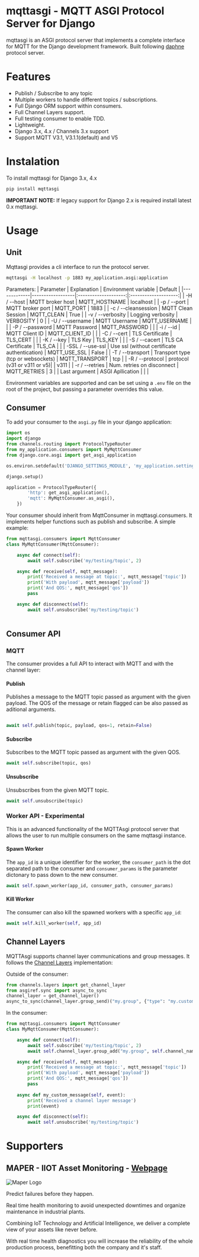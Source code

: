 # mqttasgi - MQTT ASGI Protocol Server for Django
mqttasgi is an ASGI protocol server that implements a complete interface for MQTT for the Django development framework. Built following [daphne](https://github.com/django/daphne) protocol server.

# Features
- Publish / Subscribe to any topic
- Multiple workers to handle different topics / subscriptions.
- Full Django ORM support within consumers.
- Full Channel Layers support.
- Full testing consumer to enable TDD.
- Lightweight.
- Django 3.x, 4.x / Channels 3.x support
- Support MQTT V3.1, V3.1.1(default) and V5

# Instalation
To install mqttasgi for Django 3.x, 4.x
```bash
pip install mqttasgi
```

**IMPORTANT NOTE:** If legacy support for Django 2.x is required install latest 0.x mqttasgi.

# Usage
## Unit
Mqttasgi provides a cli interface to run the protocol server. 
```bash
mqttasgi -H localhost -p 1883 my_application.asgi:application
```
Parameters:
| Parameter   | Explanation      | Environment variable | Default |
|-------------|------------------|:--------------------:|:--------------------:|
| -H / --host | MQTT broker host | MQTT_HOSTNAME | localhost |
| -p / --port | MQTT broker port | MQTT_PORT | 1883 |
| -c / --cleansession | MQTT Clean Session | MQTT_CLEAN | True |
| -v / --verbosity | Logging verbosity | VERBOSITY | 0 |
| -U / --username | MQTT Username | MQTT_USERNAME |  |
| -P / --password | MQTT Password | MQTT_PASSWORD |  |
| -i / --id | MQTT Client ID | MQTT_CLIENT_ID |  |
| -C / --cert | TLS Certificate | TLS_CERT |  |
| -K / --key | TLS Key | TLS_KEY |  |
| -S / --cacert | TLS CA Certificate | TLS_CA |  |
| -SSL / --use-ssl | Use ssl (without certificate authentication) | MQTT_USE_SSL | False |
| -T / --transport | Transport type (tcp or websockets) | MQTT_TRANSPORT | tcp |
| -R / --protocol | protocol (v31 or v311 or v5)| | v311 |
| -r / --retries | Num. retries on disconnect | MQTT_RETRIES | 3 |
| Last argument | ASGI Apllication |  | |

Environment variables are supported and can be set using a `.env` file on the root of the project, but passing a parameter overrides this value.

## Consumer

To add your consumer to the `asgi.py` file in your django application:
```python
import os
import django
from channels.routing import ProtocolTypeRouter
from my_application.consumers import MyMqttConsumer
from django.core.asgi import get_asgi_application

os.environ.setdefault('DJANGO_SETTINGS_MODULE', 'my_application.settings')

django.setup()

application = ProtocolTypeRouter({
        'http': get_asgi_application(),
        'mqtt': MyMqttConsumer.as_asgi(),
    })
```    
Your consumer should inherit from MqttConsumer in mqttasgi.consumers. It implements helper functions such as publish and subscribe. A simple example:
```python
from mqttasgi.consumers import MqttConsumer
class MyMqttConsumer(MqttConsumer):

    async def connect(self):
        await self.subscribe('my/testing/topic', 2)

    async def receive(self, mqtt_message):
        print('Received a message at topic:', mqtt_message['topic'])
        print('With payload', mqtt_message['payload'])
        print('And QOS:', mqtt_message['qos'])
        pass

    async def disconnect(self):
        await self.unsubscribe('my/testing/topic')
    
```
## Consumer API

### MQTT

The consumer provides a full API to interact with MQTT and with the channel layer:


#### Publish

Publishes a message to the MQTT topic passed as argument with the given payload. The QOS of the message or retain flagged can be also passed as aditional arguments.

```python   

await self.publish(topic, payload, qos=1, retain=False)
```

#### Subscribe

Subscribes to the MQTT topic passed as argument with the given QOS.

```python
await self.subscribe(topic, qos)
```

#### Unsubscribe

Unsubscribes from the given MQTT topic.

```python
await self.unsubscribe(topic)
```

### Worker API - Experimental

This is an advanced functionality of the MQTTAsgi protocol server that allows the user to run multiple consumers on the same mqttasgi instance.

#### Spawn Worker

The `app_id` is a unique identifier for the worker, the `consumer_path` is the dot separated path to the consumer and `consumer_params` is the parameter dictonary to pass down to the new consumer.

```python
await self.spawn_worker(app_id, consumer_path, consumer_params)
```

#### Kill Worker

The consumer can also kill the spawned workers with a specific `app_id`:
```python
await self.kill_worker(self, app_id)
```


## Channel Layers
MQTTAsgi supports channel layer communications and group messages. It follows the [Channel Layers](https://channels.readthedocs.io/en/stable/topics/channel_layers.html) implementation:

Outside of the consumer:
```python
from channels.layers import get_channel_layer
from asgiref.sync import async_to_sync
channel_layer = get_channel_layer()
async_to_sync(channel_layer.group_send)("my.group", {"type": "my.custom.message", "text":"Hi from outside of the consumer"})
```
In the consumer:
```python
from mqttasgi.consumers import MqttConsumer
class MyMqttConsumer(MqttConsumer):

    async def connect(self):
        await self.subscribe('my/testing/topic', 2)
        await self.channel_layer.group_add("my.group", self.channel_name)

    async def receive(self, mqtt_message):
        print('Received a message at topic:', mqtt_message['topic'])
        print('With payload', mqtt_message['payload'])
        print('And QOS:', mqtt_message['qos'])
        pass
    
    async def my_custom_message(self, event):
        print('Received a channel layer message')
        print(event)

    async def disconnect(self):
        await self.unsubscribe('my/testing/topic')
```


# Supporters

## MAPER - IIOT Asset Monitoring - [Webpage](https://home.mapertech.com/en/)

![Maper Logo](https://media-exp1.licdn.com/dms/image/C4D0BAQEi2zH7bSXq8A/company-logo_200_200/0/1529507408740?e=2147483647&v=beta&t=XVIxvlp41JE8_YnwwDNcGlnu7VVanxPGICNoGboHyTY)

Predict failures before they happen.

Real time health monitoring to avoid unexpected downtimes and organize maintenance in industrial plants.

Combining IoT Technology and Artificial Intelligence, we deliver a complete view of your assets like never before. 

With real time health diagnostics you will increase the reliability of the whole production process, benefitting both the company and it's staff.
